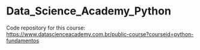 # Data_Science_Academy_Python
Code repository for this course: https://www.datascienceacademy.com.br/public-course?courseid=python-fundamentos
